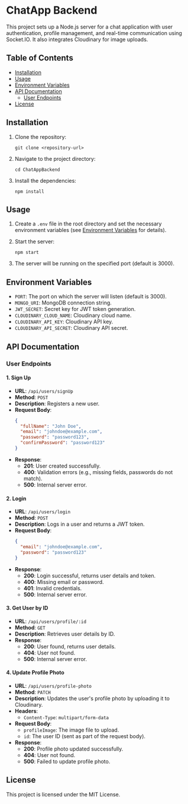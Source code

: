 # ChatApp Backend

This project sets up a Node.js server for a chat application with user authentication, profile management, and real-time communication using Socket.IO. It also integrates Cloudinary for image uploads.

## Table of Contents

- [Installation](#installation)
- [Usage](#usage)
- [Environment Variables](#environment-variables)
- [API Documentation](#api-documentation)
  - [User Endpoints](#user-endpoints)
- [License](#license)

## Installation

1. Clone the repository:
   ```
   git clone <repository-url>
   ```

2. Navigate to the project directory:
   ```
   cd ChatAppBackend
   ```

3. Install the dependencies:
   ```
   npm install
   ```

## Usage

1. Create a `.env` file in the root directory and set the necessary environment variables (see [Environment Variables](#environment-variables) for details).

2. Start the server:
   ```
   npm start
   ```

3. The server will be running on the specified port (default is 3000).

## Environment Variables

- `PORT`: The port on which the server will listen (default is 3000).
- `MONGO_URI`: MongoDB connection string.
- `JWT_SECRET`: Secret key for JWT token generation.
- `CLOUDINARY_CLOUD_NAME`: Cloudinary cloud name.
- `CLOUDINARY_API_KEY`: Cloudinary API key.
- `CLOUDINARY_API_SECRET`: Cloudinary API secret.

## API Documentation

### User Endpoints

#### 1. **Sign Up**
   - **URL**: `/api/users/signUp`
   - **Method**: `POST`
   - **Description**: Registers a new user.
   - **Request Body**:
     ```json
     {
       "fullName": "John Doe",
       "email": "johndoe@example.com",
       "password": "password123",
       "confirmPassword": "password123"
     }
     ```
   - **Response**:
     - **201**: User created successfully.
     - **400**: Validation errors (e.g., missing fields, passwords do not match).
     - **500**: Internal server error.

#### 2. **Login**
   - **URL**: `/api/users/login`
   - **Method**: `POST`
   - **Description**: Logs in a user and returns a JWT token.
   - **Request Body**:
     ```json
     {
       "email": "johndoe@example.com",
       "password": "password123"
     }
     ```
   - **Response**:
     - **200**: Login successful, returns user details and token.
     - **400**: Missing email or password.
     - **401**: Invalid credentials.
     - **500**: Internal server error.

#### 3. **Get User by ID**
   - **URL**: `/api/users/profile/:id`
   - **Method**: `GET`
   - **Description**: Retrieves user details by ID.
   - **Response**:
     - **200**: User found, returns user details.
     - **404**: User not found.
     - **500**: Internal server error.

#### 4. **Update Profile Photo**
   - **URL**: `/api/users/profile-photo`
   - **Method**: `PATCH`
   - **Description**: Updates the user's profile photo by uploading it to Cloudinary.
   - **Headers**:
     - `Content-Type`: `multipart/form-data`
   - **Request Body**:
     - `profileImage`: The image file to upload.
     - `id`: The user ID (sent as part of the request body).
   - **Response**:
     - **200**: Profile photo updated successfully.
     - **404**: User not found.
     - **500**: Failed to update profile photo.

## License

This project is licensed under the MIT License.
